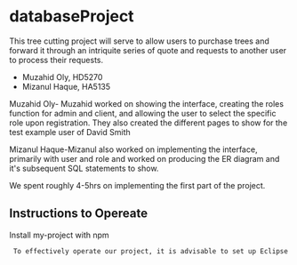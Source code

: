 
# databaseProject

This tree cutting project will serve to allow users to purchase trees and forward it through an intriquite series of quote and requests to another user to process their requests.

* Muzahid Oly, HD5270
* Mizanul Haque, HA5135

Muzahid Oly- Muzahid worked on showing the interface, creating the roles function for admin and client, and allowing the user to select the specific role upon registration. They also created the different pages to show for the test example user of David Smith

Mizanul Haque-Mizanul also worked on implementing the interface, primarily with user and role and worked on producing the ER diagram and it's subsequent SQL statements to show. 

We spent roughly 4-5hrs on implementing the first part of the project.






## Instructions to Opereate

Install my-project with npm

```bash
 To effectively operate our project, it is advisable to set up Eclipse. Ensure that the project properties include an up-to-date version of Java, Dynamic Web Module, and JavaScript. Additionally, within your Java Build Path, confirm that the JRE System Library (matching your version), Server Runtime (recent Apache Tomcat), Subsequently, execute the code by initially launching "register.jsp" on your Tomcat server to register a user, followed by logging in. If you require administrative functionalities and an overview of the current Admin/client view for Treecutter, logging in as the root user is necessary.






```
    